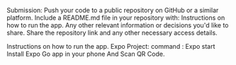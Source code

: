Submission:
Push your code to a public repository on GitHub or a similar platform.
Include a README.md file in your repository with:
Instructions on how to run the app.
Any other relevant information or decisions you'd like to share.
Share the repository link and any other necessary access details.

Instructions on how to run the app.
Expo Project: 
command : Expo start
Install Expo Go app in your phone And Scan QR Code. 

